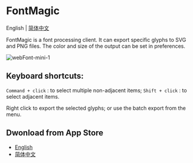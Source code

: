 # FontMagic

English | [简体中文](./README-zh-CN.md)

FontMagic is a font processing client. It can export specific glyphs to SVG and PNG files. The color and size of the output can be set in preferences.

![webFont-mini-1](https://user-images.githubusercontent.com/1193966/99191185-006b0480-27a6-11eb-83db-03ad8da655c2.png)

## Keyboard shortcuts:

`Command + click` : to select multiple non-adjacent items;
`Shift + click` : to select adjacent items.

Right click to export the selected glyphs; or use the batch export from the menu.

## Dwonload from App Store
* <a href="https://itunes.apple.com/us/app/id1181350496">English</a>
* <a href="https://itunes.apple.com/cn/app/id1181350496">简体中文</a>
